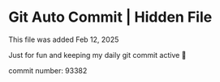 # Git Auto Commit | Hidden File

This file was added Feb 12, 2025

Just for fun and keeping my daily git commit active 🤪

commit number: 93382
